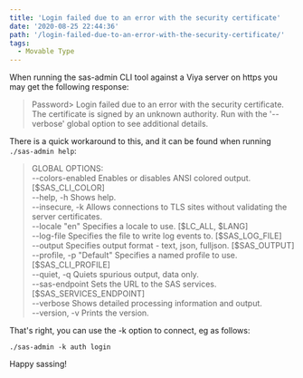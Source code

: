 ```yaml
---
title: 'Login failed due to an error with the security certificate'
date: '2020-08-25 22:44:36'
path: '/login-failed-due-to-an-error-with-the-security-certificate/'
tags:
  - Movable Type
---
```


<!-- wp:paragraph -->
<p>When running the sas-admin CLI tool against a Viya server on https you may get the following response:</p>
<!-- /wp:paragraph -->

<!-- wp:quote -->
<blockquote class="wp-block-quote"><p>Password&gt; Login failed due to an error with the security certificate. The certificate is signed by an unknown authority. Run with the '--verbose' global option to see additional details.</p></blockquote>
<!-- /wp:quote -->

<!-- wp:paragraph -->
<p>There is a quick workaround to this, and it can be found when running <code>./sas-admin help</code>:</p>
<!-- /wp:paragraph -->

<!-- wp:quote {"className":"code"} -->
<blockquote class="wp-block-quote code"><p>GLOBAL OPTIONS:<br>    --colors-enabled        Enables or disables ANSI colored output. [$SAS_CLI_COLOR]<br>    --help, -h            Shows help.<br>    --insecure, -k        Allows connections to TLS sites without validating the server certificates.<br>    --locale "en"        Specifies a locale to use. [$LC_ALL, $LANG]<br>    --log-file             Specifies the file to write log events to. [$SAS_LOG_FILE]<br>    --output             Specifies output format - text, json, fulljson. [$SAS_OUTPUT]<br>    --profile, -p "Default"    Specifies a named profile to use. [$SAS_CLI_PROFILE]<br>    --quiet, -q            Quiets spurious output, data only.<br>    --sas-endpoint         Sets the URL to the SAS services. [$SAS_SERVICES_ENDPOINT]<br>    --verbose            Shows detailed processing information and output.<br>    --version, -v        Prints the version.</p></blockquote>
<!-- /wp:quote -->

<!-- wp:paragraph -->
<p>That's right, you can use the -k option to connect, eg as follows:</p>
<!-- /wp:paragraph -->

<!-- wp:paragraph -->
<p><code>./sas-admin -k auth login</code></p>
<!-- /wp:paragraph -->

<!-- wp:paragraph -->
<p>Happy sassing!</p>
<!-- /wp:paragraph -->